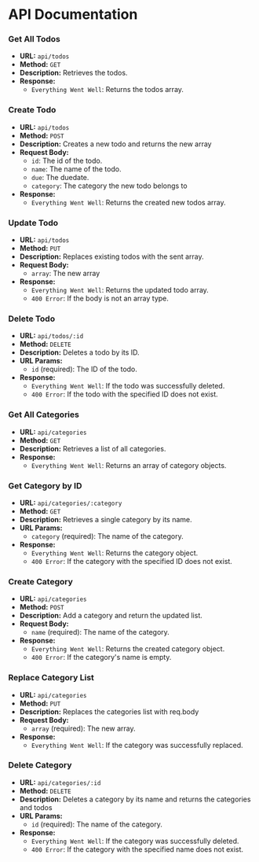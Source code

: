 # API Documentation

### Get All Todos
- **URL:** `api/todos`
- **Method:** `GET`
- **Description:** Retrieves the todos.
- **Response:**
    - `Everything Went Well`: Returns the todos array.

### Create Todo
- **URL:** `api/todos`
- **Method:** `POST`
- **Description:** Creates a new todo and returns the new array
- **Request Body:**
    - `id`: The id of the todo.
    - `name`: The name of the todo.
    - `due`: The duedate.
    - `category`: The category the new todo belongs to
- **Response:**
    - `Everything Went Well`: Returns the created new todos array.

### Update Todo
- **URL:** `api/todos`
- **Method:** `PUT`
- **Description:** Replaces existing todos with the sent array.
- **Request Body:**
    - `array`: The new array
- **Response:**
    - `Everything Went Well`: Returns the updated todo array.
    - `400 Error`: If the body is not an array type.

### Delete Todo
- **URL:** `api/todos/:id`
- **Method:** `DELETE`
- **Description:** Deletes a todo by its ID.
- **URL Params:**
    - `id` (required): The ID of the todo.
- **Response:**
    - `Everything Went Well`: If the todo was successfully deleted.
    - `400 Error`: If the todo with the specified ID does not exist.

### Get All Categories
- **URL:** `api/categories`
- **Method:** `GET`
- **Description:** Retrieves a list of all categories.
- **Response:**
    - `Everything Went Well`: Returns an array of category objects.

### Get Category by ID
- **URL:** `api/categories/:category`
- **Method:** `GET`
- **Description:** Retrieves a single category by its name.
- **URL Params:**
    - `category` (required): The name of the category.
- **Response:**
    - `Everything Went Well`: Returns the category object.
    - `400 Error`: If the category with the specified ID does not exist.

### Create Category
- **URL:** `api/categories`
- **Method:** `POST`
- **Description:** Add a category and return the updated list.
- **Request Body:**
    - `name` (required): The name of the category.
- **Response:**
    - `Everything Went Well`: Returns the created category object.
    - `400 Error`: If the category's name is empty.

### Replace Category List
- **URL:** `api/categories`
- **Method:** `PUT`
- **Description:** Replaces the categories list with req.body
- **Request Body:**
    - `array` (required): The new array.
- **Response:**
    - `Everything Went Well`: If the category was successfully replaced.

### Delete Category
- **URL:** `api/categories/:id`
- **Method:** `DELETE`
- **Description:** Deletes a category by its name and returns the categories and todos
- **URL Params:**
    - `id` (required): The name of the category.
- **Response:**
    - `Everything Went Well`: If the category was successfully deleted.
    - `400 Error`: If the category with the specified name does not exist.
